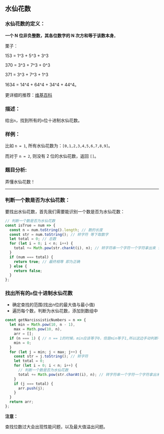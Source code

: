 ## 水仙花数

### 水仙花数的定义：

**一个 N 位非负整数，其各位数字的 N 次方和等于该数本身**。

栗子：

153 = 1^3 + 5^3 + 3^3

370 = 3^3 + 7^3 + 0^3

371 = 3^3 + 7^3 + 1^3

1634 = 14^4 + 64^4 + 34^4 + 44^4。

更详细的推荐：[维基百科](https://zh.wikipedia.org/wiki/%E6%B0%B4%E4%BB%99%E8%8A%B1%E6%95%B0)

### 描述：

给出`n`，找到所有的`n`位十进制水仙花数。

### 样例：

比如 `n = 1`, 所有水仙花数为：`[0,1,2,3,4,5,6,7,8,9]`。

而对于 `n = 2`, 则没有 2 位的水仙花数，返回 `[]`。

### 题目分析:

弄懂水仙花数！

---

### 判断一个数是否为水仙花数：

要找出水仙花数，首先我们需要能识别一个数是否为水仙花数：

```js
// 判断一个数是否为水仙花数
const isTrue = num => {
  const n = num.toString().length; // 数的长度
  const str = num.toString(); // 转字符 等下取数字
  let total = 0; // 总数
  for (let i = 0; i < n; i++) {
    total += Math.pow(str.charAt(i), n); // 转字符串一个字符一个字符拿出来 计算其各位数字的N次方和
  }
  if (num === total) {
    return true; // 最终相等 即为正确
  } else {
    return false;
  }
};
```

### 找出所有的`n`位十进制水仙花数

* 确定查找的范围(找出n位的最大值与最小值)
* 遍历每个数，判断为水仙花数，添加到数组中

```js
const getNarcissisticNumbers = n => {
  let min = Math.pow(10, n - 1),
    max = Math.pow(10, n),
    arr = [];
  if (n === 1) { // n == 1的时候，min应该等于0，但是min等于1,所以这边手动判断一下。
    min = 0;
  }
  for (let j = min; j < max; j++) {
    const str = j.toString(); // 转字符
    let total = 0;
    for (let i = 0; i < n; i++) {
      // 判断一个数是否为水仙花数
      total += Math.pow(str.charAt(i), n); // 转字符串一个字符一个字符拿出来 计算其各位数字的N次方和
    }
    if (j === total) {
      arr.push(j);
    }
  }
  return arr;
};
```
**注意：**

查找位数过大会出现性能问题，以及最大值溢出问题。